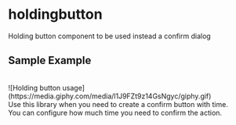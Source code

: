 # holdingbutton
Holding button component to be used instead a confirm dialog

## Sample Example
<br />
![Holding button usage](https://media.giphy.com/media/l1J9FZt9z14GsNgyc/giphy.gif)

<br />
Use this library when you need to create a confirm button with time.<br />
You can configure how much time you need to confirm the action.